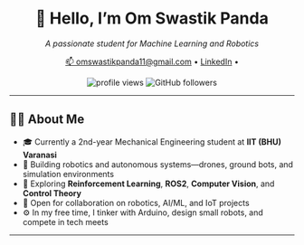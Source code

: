 
<div align="center">
  <h1>👋 Hello, I’m Om Swastik Panda</h1>
  <p>
    <em>A passionate student for Machine Learning and Robotics </em>
  </p>
  <p>
    <a href="mailto:omswastikpanda11@gmail.com">📫 omswastikpanda11@gmail.com</a> •
    <a href="https://www.linkedin.com/in/om-swastik-panda-9a3576286/">LinkedIn</a> •
  </p>
  <p>
    <img src="https://komarev.com/ghpvc/?username=omswa&color=blue" alt="profile views" />
    <img src="https://img.shields.io/github/followers/omswa?label=Follow&style=social" alt="GitHub followers" />
  </p>
</div>

---

## 🧑‍💻 About Me

- 🎓 Currently a 2nd-year Mechanical Engineering student at **IIT (BHU) Varanasi**  
- 🔭 Building robotics and autonomous systems—drones, ground bots, and simulation environments  
- 🌱 Exploring **Reinforcement Learning**, **ROS2**, **Computer Vision**, and **Control Theory**  
- 🤝 Open for collaboration on robotics, AI/ML, and IoT projects  
- ⚙️ In my free time, I tinker with Arduino, design small robots, and compete in tech meets  

---

<!---
Omswastik-11/Omswastik-11 is a ✨ special ✨ repository because its `README.md` (this file) appears on your GitHub profile.
You can click the Preview link to take a look at your changes.
--->
